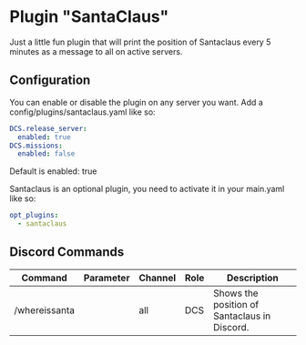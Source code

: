 # Plugin "SantaClaus"
Just a little fun plugin that will print the position of Santaclaus every 5 minutes as a message to all on active 
servers.

## Configuration
You can enable or disable the plugin on any server you want. Add a config/plugins/santaclaus.yaml like so:
```yaml
DCS.release_server:
  enabled: true
DCS.missions:
  enabled: false
```
Default is enabled: true

Santaclaus is an optional plugin, you need to activate it in your main.yaml like so:
```yaml
opt_plugins:
  - santaclaus
```

## Discord Commands
| Command       | Parameter                         | Channel               | Role                  | Description                                  |
|---------------|-----------------------------------|-----------------------|-----------------------|----------------------------------------------|
| /whereissanta |                                   | all                   | DCS                   | Shows the position of Santaclaus in Discord. |
